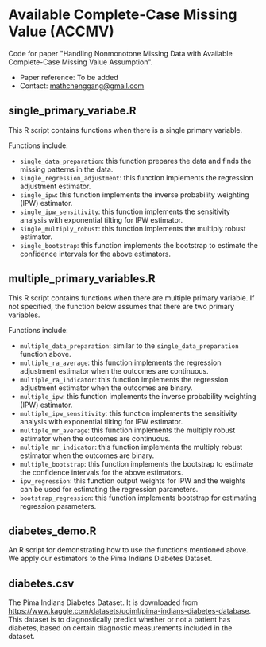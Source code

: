 # Available Complete-Case Missing Value (ACCMV)

Code for paper "Handling Nonmonotone Missing Data with Available Complete-Case Missing Value Assumption". 

- Paper reference: To be added
- Contact: mathchenggang@gmail.com

## single_primary_variabe.R
This R script contains functions when there is a single primary variable. 

Functions include:
- `single_data_preparation`: this function prepares the data and finds the missing patterns in the data. 
- `single_regression_adjustment`: this function implements the regression adjustment estimator.
- `single_ipw`: this function implements the inverse probability weighting (IPW) estimator. 
- `single_ipw_sensitivity`: this function implements the sensitivity analysis with exponential tilting for IPW estimator. 
- `single_multiply_robust`: this function implements the multiply robust estimator.
- `single_bootstrap`: this function implements the bootstrap to estimate the confidence intervals for the above estimators. 

## multiple_primary_variables.R
This R script contains functions when there are multiple primary variable. If not specified, the function below assumes that there are two primary variables. 

Functions include:
- `multiple_data_preparation`: similar to the `single_data_preparation` function above. 
- `multiple_ra_average`: this function implements the regression adjustment estimator when the outcomes are continuous.
- `multiple_ra_indicator`: this function implements the regression adjustment estimator when the outcomes are binary.
- `multiple_ipw`: this function implements the inverse probability weighting (IPW) estimator. 
- `multiple_ipw_sensitivity`: this function implements the sensitivity analysis with exponential tilting for IPW estimator. 
- `multiple_mr_average`: this function implements the multiply robust estimator when the outcomes are continuous. 
- `multiple_mr_indicator`: this function implements the multiply robust estimator when the outcomes are binary. 
- `multiple_bootstrap`: this function implements the bootstrap to estimate the confidence intervals for the above estimators. 
- `ipw_regression`: this function output weights for IPW and the weights can be used for estimating the regression parameters. 
- `bootstrap_regression`: this function implements bootstrap for estimating regression parameters. 

## diabetes_demo.R
An R script for demonstrating how to use the functions mentioned above. We apply our estimators to the Pima Indians Diabetes Dataset. 

## diabetes.csv
The Pima Indians Diabetes Dataset. It is downloaded from https://www.kaggle.com/datasets/uciml/pima-indians-diabetes-database. This dataset is to diagnostically predict whether or not a patient has diabetes, based on certain diagnostic measurements included in the dataset. 


